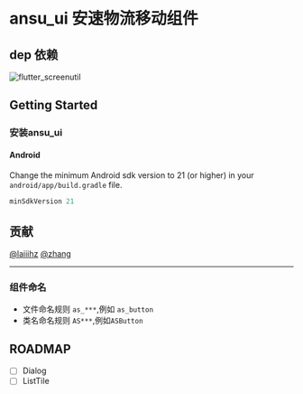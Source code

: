 # ansu_ui 安速物流移动组件

## dep 依赖

![flutter_screenutil](https://img.shields.io/badge/flutter__screenutil-3.2.0-brightgreen)

## Getting Started

### 安装ansu_ui

#### Android

Change the minimum Android sdk version to 21 (or higher) in your `android/app/build.gradle` file.

```gradle
minSdkVersion 21
```

## 贡献

[@laiiihz](http://192.168.2.201:8099/u/laiiihz)
[@zhang](http://192.168.2.201:8099/u/zhangmeng)

-----

### 组件命名

* 文件命名规则 `as_***`,例如 `as_button`
* 类名命名规则 `AS***`,例如`ASButton`

## ROADMAP

- [ ] Dialog
- [ ] ListTile

